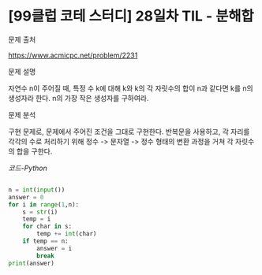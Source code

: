 
# [99클럽 코테 스터디] 28일차 TIL - 분해합

문제 출처

https://www.acmicpc.net/problem/2231

문제 설명

자연수 n이 주어질 때, 특정 수 k에 대해 k와 k의 각 자릿수의 합이 n과 같다면 k를 n의 생성자라 한다.
n의 가장 작은 생성자를 구하여라.

문제 분석

구현 문제로, 문제에서 주어진 조건을 그대로 구현한다.
반복문을 사용하고, 각 자리를 각각의 수로 처리하기 위해
정수 -> 문자열 -> 정수 형태의 변환 과정을 거쳐 각 자릿수의 합을 구한다.

*코드-Python*

```Python

n = int(input())
answer = 0
for i in range(1,n):
    s = str(i)
    temp = i
    for char in s:
        temp += int(char)
    if temp == n:
        answer = i
        break
print(answer)
            
```